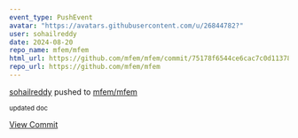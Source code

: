 ```yaml
---
event_type: PushEvent
avatar: "https://avatars.githubusercontent.com/u/26844782?"
user: sohailreddy
date: 2024-08-20
repo_name: mfem/mfem
html_url: https://github.com/mfem/mfem/commit/75178f6544ce6cac7c0d113786961e8440f7a8e3
repo_url: https://github.com/mfem/mfem
---
```


<a href='https://github.com/sohailreddy' target='_blank'>sohailreddy</a> pushed to <a href='https://github.com/mfem/mfem' target='_blank'>mfem/mfem</a>

<small>updated doc</small>

<a href='https://github.com/mfem/mfem/commit/75178f6544ce6cac7c0d113786961e8440f7a8e3' target='_blank'>View Commit</a>
